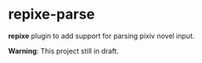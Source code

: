 # repixe-parse

**repixe** plugin to add support for parsing pixiv novel input.

**Warning**: This project still in draft.
